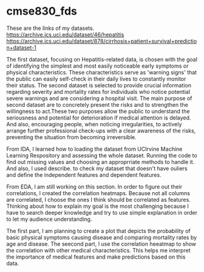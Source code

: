# cmse830_fds

These are the links of my datasets.
https://archive.ics.uci.edu/dataset/46/hepatitis
https://archive.ics.uci.edu/dataset/878/cirrhosis+patient+survival+prediction+dataset-1

The first dataset, focusing on Hepatitis-related data, is chosen with the goal of identifying the simplest and most easily noticeable early symptoms or physical characteristics. These characteristics serve as 'warning signs' that the public can easily self-check in their daily lives to constantly monitor their status. The second dataset is selected to provide crucial information regarding severity and mortality rates for individuals who notice potential severe warnings and are considering a hospital visit. The main purpose of second dataset are to concretely present the risks and to strengthen the willingness to act.These two purposes allow the public to understand the seriousness and potential for deterioration if medical attention is delayed. And also, encouraging people, when noticing irregularities, to actively arrange further professional check-ups with a clear awareness of the risks, preventing the situation from becoming irreversible.

From IDA, I learned how to loading the dataset from UCIrvine Machine Learning Respository and assessing the whole dataset. Running the code to find out missing values and choosing an approprriate methods to handle it. And also, I used describe. to check my dataset that doesn't have ouliers and define the independent features and dependent features.

From EDA, I am still working on this section. In order to figure out their correlations, I created the correlation heatmaps. Because not all columns are correlated, I choose the ones I think should be correlated as features. Thinking about how to explain my goal is the most challenging because I have to search deeper knowledge and try to use simple explanation in order to let my audience understanding.

The first part, I am planning to create a plot that depicts the probability of basic physical symptoms causing disease and comparing mortality rates by age and disease. The seecond part, I use the correlation heeatmap to show the correlation with other medical characteristics. This helps me interpret the importance of medical features and make predictions based on this data.